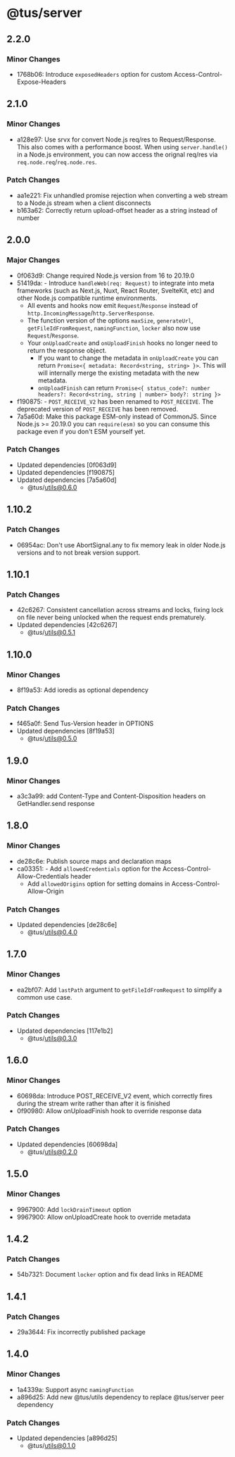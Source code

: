 # @tus/server

## 2.2.0

### Minor Changes

- 1768b06: Introduce `exposedHeaders` option for custom Access-Control-Expose-Headers

## 2.1.0

### Minor Changes

- a128e97: Use srvx for convert Node.js req/res to Request/Response. This also comes with a performance boost. When using `server.handle()` in a Node.js environment, you can now access the orignal req/res via `req.node.req`/`req.node.res`.

### Patch Changes

- aa1e221: Fix unhandled promise rejection when converting a web stream to a Node.js stream when a client disconnects
- b163a62: Correctly return upload-offset header as a string instead of number

## 2.0.0

### Major Changes

- 0f063d9: Change required Node.js version from 16 to 20.19.0
- 51419da: - Introduce `handleWeb(req: Request)` to integrate into meta frameworks
  (such as Next.js, Nuxt, React Router, SvelteKit, etc) and other Node.js compatible runtime environments.
  - All events and hooks now emit `Request`/`Response` instead of `http.IncomingMessage`/`http.ServerResponse`.
  - The function version of the options `maxSize`, `generateUrl`, `getFileIdFromRequest`, `namingFunction`, `locker`
    also now use `Request`/`Response`.
  - Your `onUploadCreate` and `onUploadFinish` hooks no longer need to return the response object.
    - If you want to change the metadata in `onUploadCreate` you can return `Promise<{ metadata: Record<string, string> }>`.
      This will will internally merge the existing metadata with the new metadata.
    - `onUploadFinish` can return `Promise<{ status_code?: number headers?: Record<string, string | number> body?: string }>`
- f190875: - `POST_RECEIVE_V2` has been renamed to `POST_RECEIVE`. The deprecated version of `POST_RECEIVE` has been removed.
- 7a5a60d: Make this package ESM-only instead of CommonJS. Since Node.js >= 20.19.0 you can `require(esm)` so you can consume this package even if you don't ESM yourself yet.

### Patch Changes

- Updated dependencies [0f063d9]
- Updated dependencies [f190875]
- Updated dependencies [7a5a60d]
  - @tus/utils@0.6.0

## 1.10.2

### Patch Changes

- 06954ac: Don't use AbortSignal.any to fix memory leak in older Node.js versions and to not break version support.

## 1.10.1

### Patch Changes

- 42c6267: Consistent cancellation across streams and locks, fixing lock on file never being unlocked when the request ends prematurely.
- Updated dependencies [42c6267]
  - @tus/utils@0.5.1

## 1.10.0

### Minor Changes

- 8f19a53: Add ioredis as optional dependency

### Patch Changes

- f465a0f: Send Tus-Version header in OPTIONS
- Updated dependencies [8f19a53]
  - @tus/utils@0.5.0

## 1.9.0

### Minor Changes

- a3c3a99: add Content-Type and Content-Disposition headers on GetHandler.send response

## 1.8.0

### Minor Changes

- de28c6e: Publish source maps and declaration maps
- ca03351: - Add `allowedCredentials` option for the Access-Control-Allow-Credentials header
  - Add `allowedOrigins` option for setting domains in Access-Control-Allow-Origin

### Patch Changes

- Updated dependencies [de28c6e]
  - @tus/utils@0.4.0

## 1.7.0

### Minor Changes

- ea2bf07: Add `lastPath` argument to `getFileIdFromRequest` to simplify a common use
  case.

### Patch Changes

- Updated dependencies [117e1b2]
  - @tus/utils@0.3.0

## 1.6.0

### Minor Changes

- 60698da: Introduce POST_RECEIVE_V2 event, which correctly fires during the stream write
  rather than after it is finished
- 0f90980: Allow onUploadFinish hook to override response data

### Patch Changes

- Updated dependencies [60698da]
  - @tus/utils@0.2.0

## 1.5.0

### Minor Changes

- 9967900: Add `lockDrainTimeout` option
- 9967900: Allow onUploadCreate hook to override metadata

## 1.4.2

### Patch Changes

- 54b7321: Document `locker` option and fix dead links in README

## 1.4.1

### Patch Changes

- 29a3644: Fix incorrectly published package

## 1.4.0

### Minor Changes

- 1a4339a: Support async `namingFunction`
- a896d25: Add new @tus/utils dependency to replace @tus/server peer dependency

### Patch Changes

- Updated dependencies [a896d25]
  - @tus/utils@0.1.0
